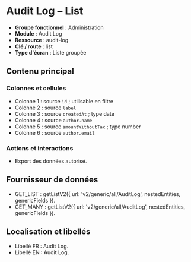 # Audit Log – List

- **Groupe fonctionnel** : Administration
- **Module** : Audit Log
- **Ressource** : audit-log
- **Clé / route** : list
- **Type d'écran** : Liste groupée

## Contenu principal
### Colonnes et cellules
- Colonne 1 : source `id` ; utilisable en filtre
- Colonne 2 : source `label`
- Colonne 3 : source `createdAt` ; type date
- Colonne 4 : source `author.name`
- Colonne 5 : source `amountWithoutTax` ; type number
- Colonne 6 : source `author.email`

### Actions et interactions
- Export des données autorisé.

## Fournisseur de données
- GET_LIST : getListV2({
  url: 'v2/generic/all/AuditLog',
  nestedEntities,
  genericFields
}).
- GET_MANY : getListV2({
  url: 'v2/generic/all/AuditLog',
  nestedEntities,
  genericFields
}).

## Localisation et libellés
- Libellé FR : Audit Log.
- Libellé EN : Audit Log.